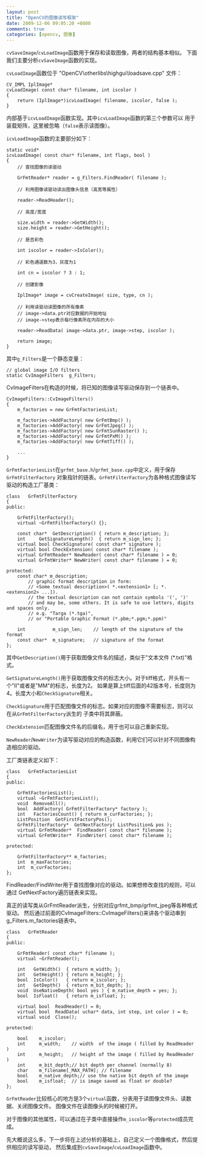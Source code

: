 ```yaml
---
layout: post
title: "OpenCV的图像读写框架"
date: 2009-12-06 09:05:20 +0800
comments: true
categories: [opencv, 图像]
---
```


`cvSaveImage`/`cvLoadImage`函数用于保存和读取图像，两者的结构基本相似。
下面我们主要分析`cvSaveImage`函数的实现。

`cvLoadImage`函数位于 "OpenCV\otherlibs\highgui\loadsave.cpp" 文件：

	CV_IMPL IplImage*
	cvLoadImage( const char* filename, int iscolor )
	{
		return (IplImage*)icvLoadImage( filename, iscolor, false );
	}


内部基于`icvLoadImage`函数实现。其中`icvLoadImage`函数的第三个参数可以
用于装载矩阵，这里被忽略（`false`表示读图像）。

`icvLoadImage`函数的主要部分如下：

	static void*
	icvLoadImage( const char* filename, int flags, bool )
	{
		// 查找图像的读驱动
	
		GrFmtReader* reader = g_Filters.FindReader( filename );
	
		// 利用图像读驱动读出图像头信息（高宽等属性）
	
		reader->ReadHeader();
	
		// 高度/宽度
	
		size.width = reader->GetWidth();
		size.height = reader->GetHeight();
	
		// 是否彩色
	
		int iscolor = reader->IsColor();
	
		// 彩色通道数为3，灰度为1
	
		int cn = iscolor ? 3 : 1;
	
		// 创建影像
	
		IplImage* image = cvCreateImage( size, type, cn );
	
		// 利用读驱动读图像的所有像素
		// image->data.ptr对应数据的开始地址
		// image->step表示每行像素所在内存的大小
	
		reader->ReadData( image->data.ptr, image->step, iscolor );
	
		return image;
	}


其中`g_Filters`是一个静态变量：

	// global image I/O filters
	static CvImageFilters  g_Filters;


CvImageFilters在构造的时候，将已知的图像读写驱动保存到一个链表中。

	CvImageFilters::CvImageFilters()
	{
		m_factories = new GrFmtFactoriesList;
	
		m_factories->AddFactory( new GrFmtBmp() );
		m_factories->AddFactory( new GrFmtJpeg() );
		m_factories->AddFactory( new GrFmtSunRaster() );
		m_factories->AddFactory( new GrFmtPxM() );
		m_factories->AddFactory( new GrFmtTiff() );
	
		...
	}


`GrFmtFactoriesList`在`grfmt_base.h`/`grfmt_base.cpp`中定义，用于保存`GrFmtFilterFactory`
对象指针的链表。`GrFmtFilterFactory`为各种格式图像读写驱动的构造工厂基类：

	class   GrFmtFilterFactory
	{
	public:
	
		GrFmtFilterFactory();
		virtual ~GrFmtFilterFactory() {};
	
		const char*  GetDescription() { return m_description; };
		int     GetSignatureLength()  { return m_sign_len; };
		virtual bool CheckSignature( const char* signature );
		virtual bool CheckExtension( const char* filename );
		virtual GrFmtReader* NewReader( const char* filename ) = 0;
		virtual GrFmtWriter* NewWriter( const char* filename ) = 0;
	
	protected:
		const char* m_description;
			// graphic format description in form:
			// <Some textual description>( *.<extension1> [; *.<extension2> ...]).
			// the textual description can not contain symbols '(', ')'
			// and may be, some others. It is safe to use letters, digits and spaces only.
			// e.g. "Targa (*.tga)",
			// or "Portable Graphic Format (*.pbm;*.pgm;*.ppm)"
	
		int          m_sign_len;    // length of the signature of the format
		const char*  m_signature;   // signature of the format
	};

其中`GetDescription()`用于获取图像文件名的描述，类似于"文本文件 (\*.txt)"格式。

`GetSignatureLength()`用于获取图像文件的标志大小。对于tiff格式，开头有一个"II"或者是"MM"的标志，长度为2。
如果是算上tiff后面的42版本号，长度则为4。长度大小和`CheckSignature`相关。

`CheckSignature`用于匹配图像文件的标志。如果对应的图像不需要标志，则可以在从`GrFmtFilterFactory`派生的
子类中将其屏蔽。

`CheckExtension`匹配图像文件名的后缀名，用于也可以自己重新实现。

`NewReader`/`NewWriter`为读写驱动对应的构造函数，利用它们可以针对不同图像构造相应的驱动。

工厂类链表定义如下：

	class   GrFmtFactoriesList
	{
	public:
	
		GrFmtFactoriesList();
		virtual ~GrFmtFactoriesList();
		void  RemoveAll();
		bool  AddFactory( GrFmtFilterFactory* factory );
		int   FactoriesCount() { return m_curFactories; };
		ListPosition  GetFirstFactoryPos();
		GrFmtFilterFactory*  GetNextFactory( ListPosition& pos );
		virtual GrFmtReader*  FindReader( const char* filename );
		virtual GrFmtWriter*  FindWriter( const char* filename );
	
	protected:
	
		GrFmtFilterFactory** m_factories;
		int  m_maxFactories;
		int  m_curFactories;
	};


FindReader/FindWriter用于查找图像对应的驱动。如果想修改查找的规则，可以通过
GetNextFactory遍历链表来实现。

真正的读写类从GrFmtReader派生，分别对应grfmt_bmp/grfmt_jpeg等各种格式驱动。
然后通过前面的CvImageFilters::CvImageFilters()来讲各个驱动串到g_Filters.m_factories链表中。

	class   GrFmtReader
	{
	public:
		
		GrFmtReader( const char* filename );
		virtual ~GrFmtReader();
	
		int   GetWidth()  { return m_width; };
		int   GetHeight() { return m_height; };
		bool  IsColor()   { return m_iscolor; };
		int   GetDepth()  { return m_bit_depth; };
		void  UseNativeDepth( bool yes ) { m_native_depth = yes; };
		bool  IsFloat()   { return m_isfloat; };
	
		virtual bool  ReadHeader() = 0;
		virtual bool  ReadData( uchar* data, int step, int color ) = 0;
		virtual void  Close();
	
	protected:
	
		bool    m_iscolor;
		int     m_width;    // width  of the image ( filled by ReadHeader )
		int     m_height;   // height of the image ( filled by ReadHeader )
		int     m_bit_depth;// bit depth per channel (normally 8)
		char    m_filename[_MAX_PATH]; // filename
		bool    m_native_depth;// use the native bit depth of the image
		bool    m_isfloat;  // is image saved as float or double?
	};


`GrFmtReader`比较核心的地方是3个`virtual`函数，分表用于读图像文件头、读数据、关闭图像文件。
图像文件在读图像头的时候被打开。

对于图像的其他属性，可以通过在子类中直接操作`m_iscolor`等`protected`成员完成。

先大概说这么多，下一步将在上述分析的基础上，自己定义一个图像格式，然后提供相应的读写驱动，
然后集成到`cvSaveImage`/`cvLoadImage`函数中。

